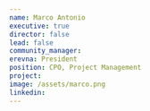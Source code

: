 ```yaml
---
name: Marco Antonio
executive: true
director: false
lead: false
community_manager:  
erevna: President 
position: CPO, Project Management
project:  
image: /assets/marco.png
linkedin: 
---
```

